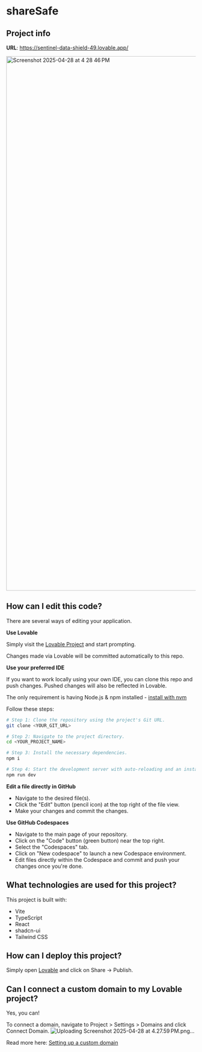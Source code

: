 # shareSafe

## Project info

**URL**: https://sentinel-data-shield-49.lovable.app/

<img width="1421" alt="Screenshot 2025-04-28 at 4 28 46 PM" src="https://github.com/user-attachments/assets/d2b6b5a5-1594-453d-9936-dbc568acf79c" />


## How can I edit this code?

There are several ways of editing your application.

**Use Lovable**

Simply visit the [Lovable Project]([https://lovable.dev/projects/03d7bf51-e0e7-4c80-b339-bd4d12c31a39](https://sentinel-data-shield-49.lovable.app/)) and start prompting.

Changes made via Lovable will be committed automatically to this repo.

**Use your preferred IDE**

If you want to work locally using your own IDE, you can clone this repo and push changes. Pushed changes will also be reflected in Lovable.

The only requirement is having Node.js & npm installed - [install with nvm](https://github.com/nvm-sh/nvm#installing-and-updating)

Follow these steps:

```sh
# Step 1: Clone the repository using the project's Git URL.
git clone <YOUR_GIT_URL>

# Step 2: Navigate to the project directory.
cd <YOUR_PROJECT_NAME>

# Step 3: Install the necessary dependencies.
npm i

# Step 4: Start the development server with auto-reloading and an instant preview.
npm run dev
```

**Edit a file directly in GitHub**

- Navigate to the desired file(s).
- Click the "Edit" button (pencil icon) at the top right of the file view.
- Make your changes and commit the changes.

**Use GitHub Codespaces**

- Navigate to the main page of your repository.
- Click on the "Code" button (green button) near the top right.
- Select the "Codespaces" tab.
- Click on "New codespace" to launch a new Codespace environment.
- Edit files directly within the Codespace and commit and push your changes once you're done.

## What technologies are used for this project?

This project is built with:

- Vite
- TypeScript
- React
- shadcn-ui
- Tailwind CSS

## How can I deploy this project?

Simply open [Lovable](https://lovable.dev/projects/03d7bf51-e0e7-4c80-b339-bd4d12c31a39) and click on Share -> Publish.

## Can I connect a custom domain to my Lovable project?

Yes, you can!

To connect a domain, navigate to Project > Settings > Domains and click Connect Domain.
![Uploading Screenshot 2025-04-28 at 4.27.59 PM.png…]()

Read more here: [Setting up a custom domain](https://docs.lovable.dev/tips-tricks/custom-domain#step-by-step-guide)
